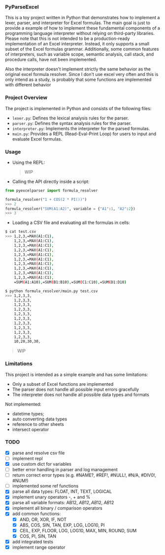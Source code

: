 ### PyParseExcel

This is a toy project written in Python that demonstrates how to implement a lexer, parser, and interpreter for Excel formulas. The main goal is just to provide a example of how to implement these fundamental components of a programming language interpreter without relying on third-party libraries.
Please note that this is not intended to be a production-ready implementation of an Excel interpreter. Instead, it only supports a small subset of the Excel formulas grammar. Additionally, some common features of interpreters, such as variable scope, semantic analysis, call stack, and procedure calls, have not been implemented.

Also the interpreter doesn't implement strictly the same behavior as the original excel formula resolver. Since I don't use excel very often and this is only intend as a study, is probably that some functions are implemented with different behavior

### Project Overview

The project is implemented in Python and consists of the following files:

- `lexer.py`: Defines the lexical analysis rules for the parser.
- `parser.py`: Defines the syntax analysis rules for the parser.
- `interpreter.py`: Implements the interpreter for the parsed formulas.
- `main.py`: Provides a REPL (Read-Eval-Print Loop) for users to input and evaluate Excel formulas.

### Usage

- Using the REPL:

  > WIP

- Calling the API directly inside a script:

```python
from pyexcelparser import formula_resolver

formula_resolver("1 + COS(2 * PI())")
>>> 2
formula_resolver("SUM(A1:A2)", variable = {"A1":1, "A2":2})
>>> 3
```

- Loading a CSV file and evaluating all the formulas in cells:

```bash
$ cat test.csv
>>> 1,2,3,=MAX(A1:C1),
    1,2,3,=MAX(A1:C1),
    1,2,3,=MAX(A1:C1),
    1,2,3,=MAX(A1:C1),
    1,2,3,=MAX(A1:C1),
    1,2,3,=MAX(A1:C1),
    1,2,3,=MAX(A1:C1),
    1,2,3,=MAX(A1:C1),
    1,2,3,=MAX(A1:C1),
    1,2,3,=MAX(A1:C1),
    =SUM(A1:A10),=SUM(B1:B10),=SUM(C1:C10),=SUM(D1:D10)

$ python formula_resolver/main.py test.csv
>>> 1,2,3,3,
    1,2,3,3,
    1,2,3,3,
    1,2,3,3,
    1,2,3,3,
    1,2,3,3,
    1,2,3,3,
    1,2,3,3,
    1,2,3,3,
    1,2,3,3,
    10,20,30,30,
```

> WIP

### Limitations

This project is intended as a simple example and has some limitations:

- Only a subset of Excel functions are implemented
- The parser does not handle all possible input errors gracefully
- The interpreter does not handle all possible data types and formats

Not implemented:

- datetime types;
- auto converting data types
- reference to other sheets
- intersect operator

### TODO

- [x] parse and resolve csv file
- [ ] implement repl
- [x] use custom dict for variables
- [ ] better error handling in parser and log management
- [ ] return correct error types (e.g. #NAME?, #REF!, #NULL!, #N/A, #DIV0!, #NUM!)
- [ ] implemented some ref functions
- [x] parse all data types: FLOAT, INT, TEXT, LOGICAL
- [x] implement unary operators -, + and %
- [x] parse all variable formats: AB12, $AB12, AB$12, $AB$12
- [x] implement all binary / comparison operators
- [x] add common functions:
  - [x] AND, OR, XOR, IF, NOT
  - [x] ABS, COS, SIN, TAN, EXP, LOG, LOG10, PI
  - [x] CEIL, EXP, FLOOR, LOG, LOG10, MAX, MIN, ROUND, SUM
  - [x] COS, PI, SIN, TAN
- [x] add integrated tests
- [x] implement range operator
